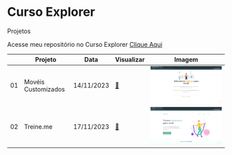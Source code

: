 # Curso Explorer

Projetos 

Acesse meu repositório no Curso Explorer [Clique Aqui ](https://github.com/helena-antoni/curso-explorer)

 <table>
      <thead>
        <tr>
          <th>
          </th>
          <th>Projeto</th>
          <th>Data</th>
          <th>Visualizar</th>
          <th>Imagem</th>
        </tr>
      </thead>
      <tbody>
        <tr>
          <td>01</td>
          <td>Movéis Customizados</td>
          <td>14/11/2023</td>
          <td><a target="_blank" href="https://helena-antoni.github.io/curso-explorer/01-ambientes-unicos/">🔗</a></td>
          <td><img src="./_assets/01.jpg" alt=""> </td>
        </tr>
        <tr>
          <td>02</td>
          <td>Treine.me</td>
          <td>17/11/2023</td>
          <td><a target="_blank" href="https://helena-antoni.github.io/curso-explorer/02-treine-me/">🔗</a></td>
          <td><img src="./_assets/02.jpg" alt=""> </td>
        </tr>
      </tbody>
    </table>

 
